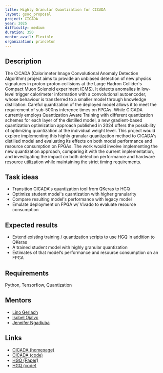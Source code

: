 ```yaml
---
title: Highly Granular Quantization for CICADA
layout: gsoc_proposal
project: CICADA
year: 2025
difficulty: medium
duration: 350
mentor_avail: Flexible
organization: princeton
---
```


## Description

The CICADA (Calorimeter Image Convolutional Anomaly Detection Algorithm) project aims to provide an unbiased detection of new physics signatures in proton-proton collisions at the Large Hadron Collider's Compact Muon Solenoid experiment (CMS). It detects anomalies in low-level trigger calorimeter information with a  convolutional autoencoder, whose behaviour is transferred to a smaller model through knowledge distillation. Careful quantization of the deployed model allows it to meet the requirement of sub-500ns inference times on FPGAs. While CICADA currently employs Quantization Aware Training with different quantization schemes for each layer of the distilled model, a new gradient-based quantization optimization approach published in 2024 offers the possibility of optimizing quantization at the individual weight level. This project would explore implementing this highly granular quantization method to CICADA's distilled model and evaluating its effects on both model performance and resource consumption on FPGAs. The work would involve implementing the new quantization approach, comparing it with the current implementation, and investigating the impact on both detection performance and hardware resource utilization while maintaining the strict timing requirements.

## Task ideas
 * Transition CICADA's quantization tool from QKeras to HGQ 
 * Optimize student model's quantization with higher granularity
 * Compare resulting model's performance with legacy model
 * Emulate deployment on FPGA w/ Vivado to evaluate resource consumption  

## Expected results
 * Extend existing training / quantization scripts to use HGQ in addition to QKeras
 * A trained student model with highly granular quantization
 * Estimates of that model's performance and resource consumption on an FPGA

## Requirements
Python, Tensorflow, Quantization

## Mentors
  * [Lino Gerlach](mailto:lino.oscar.gerlach@cern.ch)
  * [Isobel Ojalvo](mailto:iojalvo@princeton.edu)
  * [Jennifer Ngadiuba](mailto:jennifer.ngadiuba@cern.ch)
  
## Links
  * [CICADA (homepage)](https://cicada.web.cern.ch/)
  * [CICADA (code)](https://github.com/Princeton-AD/cicada)
  * [HGQ (Paper)](https://arxiv.org/pdf/2405.00645)
  * [HGQ (code)](https://github.com/calad0i/HGQ)
